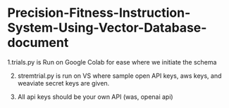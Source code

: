 # Precision-Fitness-Instruction-System-Using-Vector-Database-document

1.trials.py is Run on Google Colab for ease where we initiate the schema

2. stremtrial.py is run on VS where sample open API keys, aws keys, and weaviate secret keys are given.

3. All api keys should be your own API (was, openai api)


